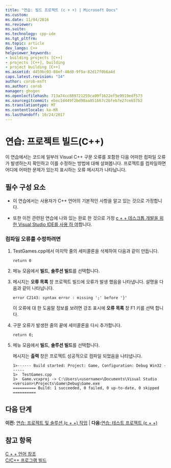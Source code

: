 ```yaml
---
title: "연습: 빌드 프로젝트 (c + +) | Microsoft Docs"
ms.custom: 
ms.date: 11/04/2016
ms.reviewer: 
ms.suite: 
ms.technology: cpp-ide
ms.tgt_pltfrm: 
ms.topic: article
dev_langs: C++
helpviewer_keywords:
- building projects [C++]
- projects [C++], building
- project building [C++]
ms.assetid: d459bc03-88ef-48d0-9f9a-82d17f0b6a4d
caps.latest.revision: "14"
author: corob-msft
ms.author: corob
manager: ghogen
ms.openlocfilehash: 713a74cc889721259ca99f1622ef5e9919edf573
ms.sourcegitcommit: ebec1d449f2bd98aa851667c2bfeb7e27ce657b2
ms.translationtype: MT
ms.contentlocale: ko-KR
ms.lasthandoff: 10/24/2017
---
```

# <a name="walkthrough-building-a-project-c"></a>연습: 프로젝트 빌드(C++)
이 연습에서는 코드에 일부러 Visual C++ 구문 오류를 포함한 다음 어떠한 컴파일 오류가 발생하는지 확인하고 이를 수정하는 방법에 대해 살펴봅니다. 프로젝트를 컴파일하면 어디에 어떠한 문제가 있는지 표시하는 오류 메시지가 나타납니다.  
  
## <a name="prerequisites"></a>필수 구성 요소  
  
-   이 연습에서는 사용자가 C++ 언어의 기본적인 사항을 알고 있는 것으로 가정합니다.  
  
-   또한 이전 관련된 연습에 나와 있는 완료 한 것으로 가정 [c + + 데스크톱 개발을 위한 Visual Studio IDE를 사용 하 여](../ide/using-the-visual-studio-ide-for-cpp-desktop-development.md)합니다.  
  
### <a name="to-fix-compilation-errors"></a>컴파일 오류를 수정하려면  
  
1.  TestGames.cpp에서 마지막 줄의 세미콜론을 삭제하여 다음과 같이 만듭니다.  
  
     `return 0`  
  
2.  메뉴 모음에서 **빌드**, **솔루션 빌드**를 선택합니다.  
  
3.  메시지는 **오류 목록** 창 프로젝트 빌드에 오류가 발생 했음을 나타냅니다. 설명을 다음과 같이 나타납니다.  
  
     `error C2143: syntax error : missing ';' before '}'`  
  
     이 오류에 대 한 도움말 정보를 보려면 강조 표시에 **오류 목록** 창 F1 키를 선택 합니다.  
  
4.  구문 오류가 발생한 줄의 끝에 세미콜론을 다시 추가합니다.  
  
     `return 0;`  
  
5.  메뉴 모음에서 **빌드**, **솔루션 빌드**를 선택합니다.  
  
     메시지는 **출력** 창은 프로젝트 성공적으로 컴파일 되었음을 나타냅니다.  
  
    ```Output  
    1>------ Build started: Project: Game, Configuration: Debug Win32 ------  
    1>  TestGames.cpp  
    1>  Game.vcxproj -> C:\Users\<username>\Documents\Visual Studio <version>\Projects\Game\Debug\Game.exe  
    ========== Build: 1 succeeded, 0 failed, 0 up-to-date, 0 skipped ==========  
    ```  
  
## <a name="next-steps"></a>다음 단계  
 **이전:** [연습: 프로젝트 및 솔루션 (c + +) 작업](../ide/walkthrough-working-with-projects-and-solutions-cpp.md) &#124; **다음:**[연습: 테스트 프로젝트 (c + +)](../ide/walkthrough-testing-a-project-cpp.md)  
  
## <a name="see-also"></a>참고 항목  
 [C + + 언어 참조](../cpp/cpp-language-reference.md)   
 [C/C++ 프로그램 빌드](../build/building-c-cpp-programs.md)